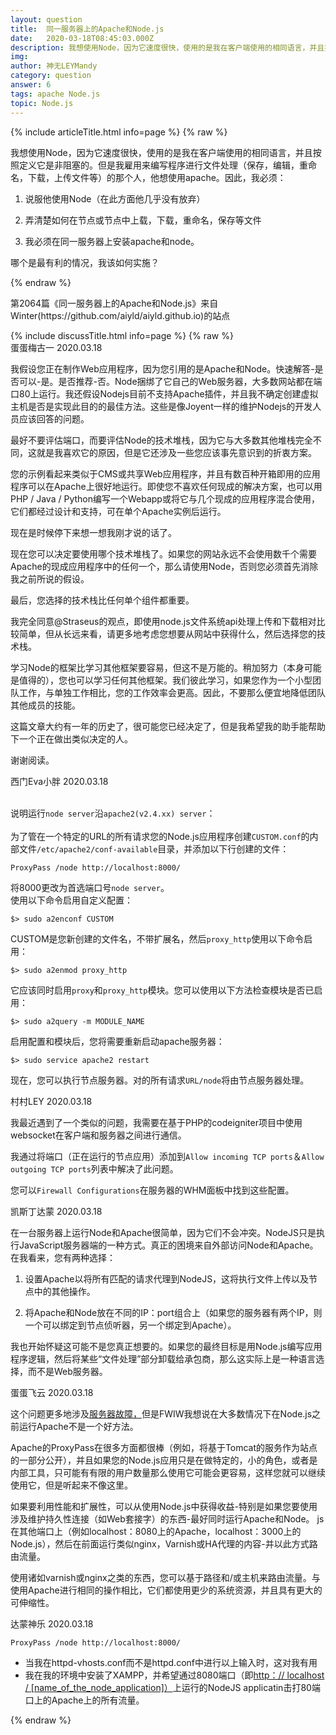 ```yaml
---
layout: question
title:  同一服务器上的Apache和Node.js
date:   2020-03-18T08:45:03.000Z
description: 我想使用Node，因为它速度很快，使用的是我在客户端使用的相同语言，并且按照定义它是非阻塞的。但是我雇用来编写程序进行文件处理（保存，编辑，重命名，下载，...
img: 
author: 神无LEYMandy
category: question
answer: 6
tags: apache Node.js
topic: Node.js
---
```

<div class="article-root">
  <div class="article">
    {% include articleTitle.html info=page %}
    {% raw %}
    <div class="article-content"><p><font style="vertical-align: inherit;"><font style="vertical-align: inherit;">我想使用Node，因为它速度很快，使用的是我在客户端使用的相同语言，并且按照定义它是非阻塞的。</font><font style="vertical-align: inherit;">但是我雇用来编写程序进行文件处理（保存，编辑，重命名，下载，上传文​​件等）的那个人，他想使用apache。</font><font style="vertical-align: inherit;">因此，我必须：</font></font></p>

<ol>
<li><p><font style="vertical-align: inherit;"><font style="vertical-align: inherit;">说服他使用Node（在此方面他几乎没有放弃）</font></font></p></li>
<li><p><font style="vertical-align: inherit;"><font style="vertical-align: inherit;">弄清楚如何在节点或节点中上载，下载，重命名，保存等文件</font></font></p></li>
<li><p><font style="vertical-align: inherit;"><font style="vertical-align: inherit;">我必须在同一服务器上安装apache和node。</font></font></p></li>
</ol>

<p><font style="vertical-align: inherit;"><font style="vertical-align: inherit;">哪个是最有利的情况，我该如何实施？</font></font></p></div>
    {% endraw %}
  </div>
  <p class="winter_mark">第2064篇《同一服务器上的Apache和Node.js》来自Winter(https://github.com/aiyld/aiyld.github.io)的站点</p>
  <div class="discuss-wrapper">
    {% include discussTitle.html info=page %}
    {% raw %}
    <div class="discuss-list">
    <div class="discuss-item">
        <div class="discuss-parent">
          <div class="discuss-meta">
            <span class="discuss-user">蛋蛋梅古一</span>
            <span class="discuss-time">2020.03.18</span>
          </div>
          <div class="discuss-comment"><p><font style="vertical-align: inherit;"><font style="vertical-align: inherit;">我假设您正在制作Web应用程序，因为您引用的是Apache和Node。</font><font style="vertical-align: inherit;">快速解答-是否可以-是。</font><font style="vertical-align: inherit;">是否推荐-否。</font><font style="vertical-align: inherit;">Node捆绑了它自己的Web服务器，大多数网站都在端口80上运行。我还假设Nodejs目前不支持Apache插件，并且我不确定创建虚拟主机是否是实现此目的的最佳方法。</font><font style="vertical-align: inherit;">这些是像Joyent一样的维护Nodejs的开发人员应该回答的问题。</font></font></p>

<p><font style="vertical-align: inherit;"><font style="vertical-align: inherit;">最好不要评估端口，而要评估Node的技术堆栈，因为它与大多数其他堆栈完全不同，这就是我喜欢它的原因，但是它还涉及一些您应该事先意识到的折衷方案。 </font></font></p>

<p><font style="vertical-align: inherit;"><font style="vertical-align: inherit;">您的示例看起来类似于CMS或共享Web应用程序，并且有数百种开箱即用的应用程序可以在Apache上很好地运行。</font><font style="vertical-align: inherit;">即使您不喜欢任何现成的解决方案，也可以用PHP / Java / Python编写一个Webapp或将它与几个现成的应用程序混合使用，它们都经过设计和支持，可在单个Apache实例后运行。</font></font></p>

<p><font style="vertical-align: inherit;"><font style="vertical-align: inherit;">现在是时候停下来想一想我刚才说的话了。</font></font></p>

<p><font style="vertical-align: inherit;"><font style="vertical-align: inherit;">现在您可以决定要使用哪个技术堆栈了。</font><font style="vertical-align: inherit;">如果您的网站永远不会使用数千个需要Apache的现成应用程序中的任何一个，那么请使用Node，否则您必须首先消除我之前所说的假设。</font></font></p>

<p><font style="vertical-align: inherit;"><font style="vertical-align: inherit;">最后，您选择的技术栈比任何单个组件都重要。</font></font></p>

<p><font style="vertical-align: inherit;"><font style="vertical-align: inherit;">我完全同意@Straseus的观点，即使用node.js文件系统api处理上传和下载相对比较简单，但从长远来看，请更多地考虑您想要从网站中获得什么，然后选择您的技术栈。</font></font></p>

<p><font style="vertical-align: inherit;"><font style="vertical-align: inherit;">学习Node的框架比学习其他框架要容易，但这不是万能的。</font><font style="vertical-align: inherit;">稍加努力（本身可能是值得的），您也可以学习任何其他框架。</font><font style="vertical-align: inherit;">我们彼此学习，如果您作为一个小型团队工作，与单独工作相比，您的工作效率会更高。</font><font style="vertical-align: inherit;">因此，不要那么便宜地降低团队其他成员的技能。</font></font></p>

<p><font style="vertical-align: inherit;"><font style="vertical-align: inherit;">这篇文章大约有一年的历史了，很可能您已经决定了，但是我希望我的助手能帮助下一个正在做出类似决定的人。</font></font></p>

<p><font style="vertical-align: inherit;"><font style="vertical-align: inherit;">谢谢阅读。</font></font></p></div>
        </div></div><div class="discuss-item">
        <div class="discuss-parent">
          <div class="discuss-meta">
            <span class="discuss-user">西门Eva小胖</span>
            <span class="discuss-time">2020.03.18</span>
          </div>
          <div class="discuss-comment"><p><br><font style="vertical-align: inherit;"><font style="vertical-align: inherit;">说明运行</font></font><code>node server</code><font style="vertical-align: inherit;"><font style="vertical-align: inherit;">沿</font></font><code>apache2(v2.4.xx) server</code><font style="vertical-align: inherit;"><font style="vertical-align: inherit;">：
 </font></font><br>
<br><font style="vertical-align: inherit;"><font style="vertical-align: inherit;">为了管在一个特定的URL的所有请求您的Node.js应用程序创建</font></font><code>CUSTOM.conf</code><font style="vertical-align: inherit;"><font style="vertical-align: inherit;">的内部文件</font></font><code>/etc/apache2/conf-available</code><font style="vertical-align: inherit;"><font style="vertical-align: inherit;">目录，并添加以下行创建的文件：</font></font></p>

<pre><code>ProxyPass /node http://localhost:8000/
</code></pre>

<p><font style="vertical-align: inherit;"><font style="vertical-align: inherit;">将8000更改为首选端口号</font></font><code>node server</code><font style="vertical-align: inherit;"><font style="vertical-align: inherit;">。 
</font></font><br><font style="vertical-align: inherit;"><font style="vertical-align: inherit;">使用以下命令启用自定义配置：</font></font></p>

<pre><code>$&gt; sudo a2enconf CUSTOM
</code></pre>

<p><font style="vertical-align: inherit;"><font style="vertical-align: inherit;">CUSTOM是您新创建的文件名，不带扩展名，然后</font></font><code>proxy_http</code><font style="vertical-align: inherit;"><font style="vertical-align: inherit;">使用以下命令</font><font style="vertical-align: inherit;">启用</font><font style="vertical-align: inherit;">：</font></font></p>

<pre><code>$&gt; sudo a2enmod proxy_http
</code></pre>

<p><font style="vertical-align: inherit;"><font style="vertical-align: inherit;">它应该同时启用</font></font><code>proxy</code><font style="vertical-align: inherit;"><font style="vertical-align: inherit;">和</font></font><code>proxy_http</code><font style="vertical-align: inherit;"><font style="vertical-align: inherit;">模块。</font><font style="vertical-align: inherit;">您可以使用以下方法检查模块是否已启用：</font></font></p>

<pre><code>$&gt; sudo a2query -m MODULE_NAME
</code></pre>

<p><font style="vertical-align: inherit;"><font style="vertical-align: inherit;">启用配置和模块后，您将需要重新启动apache服务器：</font></font></p>

<pre><code>$&gt; sudo service apache2 restart
</code></pre>

<p><font style="vertical-align: inherit;"><font style="vertical-align: inherit;">现在，您可以执行节点服务器。</font><font style="vertical-align: inherit;">对的所有请求</font></font><code>URL/node</code><font style="vertical-align: inherit;"><font style="vertical-align: inherit;">将由节点服务器处理。</font></font></p></div>
        </div></div><div class="discuss-item">
        <div class="discuss-parent">
          <div class="discuss-meta">
            <span class="discuss-user">村村LEY</span>
            <span class="discuss-time">2020.03.18</span>
          </div>
          <div class="discuss-comment"><p><font style="vertical-align: inherit;"><font style="vertical-align: inherit;">我最近遇到了一个类似的问题，我需要在基于PHP的codeigniter项目中使用websocket在客户端和服务器之间进行通信。</font></font></p>

<p><font style="vertical-align: inherit;"><font style="vertical-align: inherit;">我通过将端口（正在运行的节点应用）添加到</font></font><code>Allow incoming TCP ports</code><font style="vertical-align: inherit;"><font style="vertical-align: inherit;">＆</font></font><code>Allow outgoing TCP ports</code><font style="vertical-align: inherit;"><font style="vertical-align: inherit;">列表中</font><font style="vertical-align: inherit;">解决了此问题</font><font style="vertical-align: inherit;">。</font></font></p>

<p><font style="vertical-align: inherit;"><font style="vertical-align: inherit;">您可以</font></font><code>Firewall Configurations</code><font style="vertical-align: inherit;"><font style="vertical-align: inherit;">在服务器的WHM面板中</font><font style="vertical-align: inherit;">找到这些配置</font><font style="vertical-align: inherit;">。</font></font></p></div>
        </div></div><div class="discuss-item">
        <div class="discuss-parent">
          <div class="discuss-meta">
            <span class="discuss-user">凯斯丁达蒙</span>
            <span class="discuss-time">2020.03.18</span>
          </div>
          <div class="discuss-comment"><p><font style="vertical-align: inherit;"><font style="vertical-align: inherit;">在一台服务器上运行Node和Apache很简单，因为它们不会冲突。</font><font style="vertical-align: inherit;">NodeJS只是执行JavaScript服务器端的一种方式。</font><font style="vertical-align: inherit;">真正的困境来自外部访问Node和Apache。</font><font style="vertical-align: inherit;">在我看来，您有两种选择：</font></font></p>

<ol>
<li><p><font style="vertical-align: inherit;"><font style="vertical-align: inherit;">设置Apache以将所有匹配的请求代理到NodeJS，这将执行文件上传以及节点中的其他操作。</font></font></p></li>
<li><p><font style="vertical-align: inherit;"><font style="vertical-align: inherit;">将Apache和Node放在不同的IP：port组合上（如果您的服务器有两个IP，则一个可以绑定到节点侦听器，另一个绑定到Apache）。</font></font></p></li>
</ol>

<p><font style="vertical-align: inherit;"><font style="vertical-align: inherit;">我也开始怀疑这可能不是您真正想要的。</font><font style="vertical-align: inherit;">如果您的最终目标是用Node.js编写应用程序逻辑，然后将某些“文件处理”部分卸载给承包商，那么这实际上是一种语言选择，而不是Web服务器。</font></font></p></div>
        </div></div><div class="discuss-item">
        <div class="discuss-parent">
          <div class="discuss-meta">
            <span class="discuss-user">蛋蛋飞云</span>
            <span class="discuss-time">2020.03.18</span>
          </div>
          <div class="discuss-comment"><p><font style="vertical-align: inherit;"><font style="vertical-align: inherit;">这个问题更多地涉及</font></font><a href="http://serverfault.com"><font style="vertical-align: inherit;"><font style="vertical-align: inherit;">服务器故障，</font></font></a><font style="vertical-align: inherit;"><font style="vertical-align: inherit;">但是FWIW我想说在大多数情况下在Node.js之前运行Apache不是一个好方法。</font></font></p>

<p><font style="vertical-align: inherit;"><font style="vertical-align: inherit;">Apache的ProxyPass在很多方面都很棒（例如，将基于Tomcat的服务作为站点的一部分公开），并且如果您的Node.js应用只是在做特定的，小的角色，或者是内部工具，只可能有有限的用户数量那么使用它可能会更容易，这样您就可以继续使用它，但是听起来不像这里。</font></font></p>

<p><font style="vertical-align: inherit;"><font style="vertical-align: inherit;">如果要利用性能和扩展性，可以从使用Node.js中获得收益-特别是如果您要使用涉及维护持久性连接（如Web套接字）的东西-最好同时运行Apache和Node。 js在其他端口上（例如localhost：8080上的Apache，localhost：3000上的Node.js），然后在前面运行类似nginx，Varnish或HA代理的内容-并以此方式路由流量。</font></font></p>

<p><font style="vertical-align: inherit;"><font style="vertical-align: inherit;">使用诸如varnish或nginx之类的东西，您可以基于路径和/或主机来路由流量。</font><font style="vertical-align: inherit;">与使用Apache进行相同的操作相比，它们都使用更少的系统资源，并且具有更大的可伸缩性。</font></font></p></div>
        </div></div><div class="discuss-item">
        <div class="discuss-parent">
          <div class="discuss-meta">
            <span class="discuss-user">达蒙神乐</span>
            <span class="discuss-time">2020.03.18</span>
          </div>
          <div class="discuss-comment"><pre><code>ProxyPass /node http://localhost:8000/     
</code></pre>

<ul>
<li><font style="vertical-align: inherit;"><font style="vertical-align: inherit;">当我在httpd-vhosts.conf而不是httpd.conf中进行以上输入时，这对我有用</font></font></li>
<li><font style="vertical-align: inherit;"><font style="vertical-align: inherit;">我在我的环境中安装了XAMPP，并希望通过8080端口（即</font><a href="http://localhost/[name_of_the_node_application]" rel="nofollow noreferrer"><font style="vertical-align: inherit;">http：// localhost / [name_of_the_node_application]）</font></a><font style="vertical-align: inherit;">上运行的NodeJS applicatin击打80端口上的Apache上的所有流量。</font></font><a href="http://localhost/[name_of_the_node_application]" rel="nofollow noreferrer"><font style="vertical-align: inherit;"></font></a></li>
</ul></div>
        </div></div>
    </div>
    {% endraw %}
  </div>
<div>
